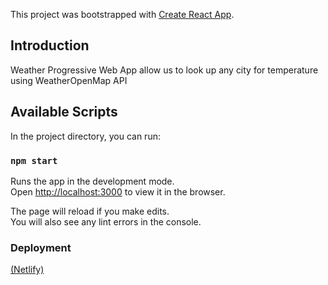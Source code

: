 This project was bootstrapped with [Create React App](https://github.com/facebook/create-react-app).

## Introduction

Weather Progressive Web App allow us to look up any city for temperature using WeatherOpenMap API

## Available Scripts

In the project directory, you can run:

### `npm start`

Runs the app in the development mode.<br />
Open [http://localhost:3000](http://localhost:3000) to view it in the browser.

The page will reload if you make edits.<br />
You will also see any lint errors in the console.

### Deployment

[(Netlify)](https://quizzical-galileo-95cd9d.netlify.app/)
